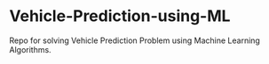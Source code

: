 # Vehicle-Prediction-using-ML
Repo for solving Vehicle Prediction Problem using Machine Learning Algorithms.
